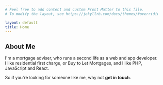 ```yaml
---
# Feel free to add content and custom Front Matter to this file.
# To modify the layout, see https://jekyllrb.com/docs/themes/#overriding-theme-defaults

layout: default
title: Home
---
```


## About Me

I'm a mortgage adviser, who runs a second life as a web and app developer. I like residential first charge, or Buy to Let Mortgages, and I like PHP, JavaScript and React.

So if you're looking for someone like me, why not __get in touch__.
